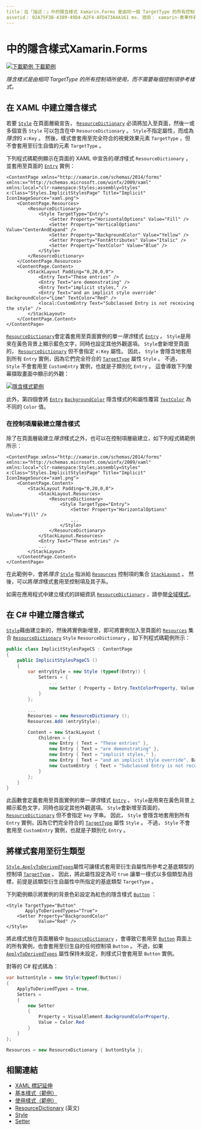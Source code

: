 ```yaml
---
title：在「描述：」中的隱含樣式 Xamarin.Forms 是由同一個 TargetType 的所有控制項所使用的樣式，而不需要每個控制項參考樣式。」
assetid： 02A75F3B-4389-49D4-A2F4-AFD473A4A161 ms. 技術： xamarin-表單作者： davidbritch ms. author： dabritch ms. 日期：01/30/2019 否-loc： [ Xamarin.Forms ， Xamarin.Essentials ]
---
```


# <a name="implicit-styles-in-xamarinforms"></a>中的隱含樣式Xamarin.Forms

[![下載範例 ](~/media/shared/download.png) 下載範例](https://docs.microsoft.com/samples/xamarin/xamarin-forms-samples/userinterface-styles-basicstyles)

_隱含樣式是由相同 TargetType 的所有控制項所使用，而不需要每個控制項參考樣式。_

## <a name="create-an-implicit-style-in-xaml"></a>在 XAML 中建立隱含樣式

若要 [`Style`](xref:Xamarin.Forms.Style) 在頁面層級宣告， [`ResourceDictionary`](xref:Xamarin.Forms.ResourceDictionary) 必須將加入至頁面，然後一或多個宣告 `Style` 可以包含在中 `ResourceDictionary` 。 `Style`不指定屬性，而成為*隱含*的 `x:Key` 。 然後，樣式會套用至完全符合的視覺效果元素 `TargetType` ，但不會套用至衍生自值的元素 `TargetType` 。

下列程式碼範例顯示在頁面的 XAML 中宣告的*隱含*樣式 `ResourceDictionary` ，並套用至頁面的 [`Entry`](xref:Xamarin.Forms.Entry) 實例：

```xaml
<ContentPage xmlns="http://xamarin.com/schemas/2014/forms" xmlns:x="http://schemas.microsoft.com/winfx/2009/xaml" xmlns:local="clr-namespace:Styles;assembly=Styles" x:Class="Styles.ImplicitStylesPage" Title="Implicit" IconImageSource="xaml.png">
    <ContentPage.Resources>
        <ResourceDictionary>
            <Style TargetType="Entry">
                <Setter Property="HorizontalOptions" Value="Fill" />
                <Setter Property="VerticalOptions" Value="CenterAndExpand" />
                <Setter Property="BackgroundColor" Value="Yellow" />
                <Setter Property="FontAttributes" Value="Italic" />
                <Setter Property="TextColor" Value="Blue" />
            </Style>
        </ResourceDictionary>
    </ContentPage.Resources>
    <ContentPage.Content>
        <StackLayout Padding="0,20,0,0">
            <Entry Text="These entries" />
            <Entry Text="are demonstrating" />
            <Entry Text="implicit styles," />
            <Entry Text="and an implicit style override" BackgroundColor="Lime" TextColor="Red" />
            <local:CustomEntry Text="Subclassed Entry is not receiving the style" />
        </StackLayout>
    </ContentPage.Content>
</ContentPage>
```

[`ResourceDictionary`](xref:Xamarin.Forms.ResourceDictionary)會定義套用至頁面實例的單一*隱含*樣式 [`Entry`](xref:Xamarin.Forms.Entry) 。 `Style`是用來在黃色背景上顯示藍色文字，同時也設定其他外觀選項。 `Style`會新增至頁面的， [`ResourceDictionary`](xref:Xamarin.Forms.ResourceDictionary) 但不會指定 `x:Key` 屬性。 因此， `Style` 會隱含地套用到所有 `Entry` 實例，因為它們完全符合的 [`TargetType`](xref:Xamarin.Forms.Style.TargetType) 屬性 `Style` 。 不過， `Style` 不會套用至 `CustomEntry` 實例，也就是子類別化 `Entry` 。 這會導致下列螢幕擷取畫面中顯示的外觀：

[![隱含樣式範例](implicit-images/implicit-styles.png)](implicit-images/implicit-styles-large.png#lightbox)

此外，第四個會將 [`Entry`](xref:Xamarin.Forms.Entry) [`BackgroundColor`](xref:Xamarin.Forms.VisualElement.BackgroundColor) 隱含樣式的和屬性覆寫 [`TextColor`](xref:Xamarin.Forms.InputView.TextColor) 為不同的 `Color` 值。

### <a name="create-an-implicit-style-at-the-control-level"></a>在控制項層級建立隱含樣式

除了在頁面層級建立*隱含*樣式之外，也可以在控制項層級建立，如下列程式碼範例所示：

```xaml
<ContentPage xmlns="http://xamarin.com/schemas/2014/forms" xmlns:x="http://schemas.microsoft.com/winfx/2009/xaml" xmlns:local="clr-namespace:Styles;assembly=Styles" x:Class="Styles.ImplicitStylesPage" Title="Implicit" IconImageSource="xaml.png">
    <ContentPage.Content>
        <StackLayout Padding="0,20,0,0">
            <StackLayout.Resources>
                <ResourceDictionary>
                    <Style TargetType="Entry">
                        <Setter Property="HorizontalOptions" Value="Fill" />
                        ...
                    </Style>
                </ResourceDictionary>
            </StackLayout.Resources>
            <Entry Text="These entries" />
            ...
        </StackLayout>
    </ContentPage.Content>
</ContentPage>
```

在此範例中，會將*隱含* [`Style`](xref:Xamarin.Forms.Style) 指派給 [`Resources`](xref:Xamarin.Forms.VisualElement.Resources) 控制項的集合 [`StackLayout`](xref:Xamarin.Forms.StackLayout) 。 然後，可以將*隱含*樣式套用至控制項及其子系。

如需在應用程式中建立樣式的詳細資訊 [`ResourceDictionary`](xref:Xamarin.Forms.ResourceDictionary) ，請參閱[全域樣式](~/xamarin-forms/user-interface/styles/application.md)。

## <a name="create-an-implicit-style-in-c35"></a>在 C&#35; 中建立隱含樣式

[`Style`](xref:Xamarin.Forms.Style)藉由建立新的，然後將實例新增至，即可將實例加入至頁面的 [`Resources`](xref:Xamarin.Forms.VisualElement.Resources) 集合 [`ResourceDictionary`](xref:Xamarin.Forms.ResourceDictionary) `Style` `ResourceDictionary` ，如下列程式碼範例所示：

```csharp
public class ImplicitStylesPageCS : ContentPage
{
    public ImplicitStylesPageCS ()
    {
        var entryStyle = new Style (typeof(Entry)) {
            Setters = {
                ...
                new Setter { Property = Entry.TextColorProperty, Value = Color.Blue }
            }
        };

        ...
        Resources = new ResourceDictionary ();
        Resources.Add (entryStyle);

        Content = new StackLayout {
            Children = {
                new Entry { Text = "These entries" },
                new Entry { Text = "are demonstrating" },
                new Entry { Text = "implicit styles," },
                new Entry { Text = "and an implicit style override", BackgroundColor = Color.Lime, TextColor = Color.Red },
                new CustomEntry  { Text = "Subclassed Entry is not receiving the style" }
            }
        };
    }
}
```

此函數會定義套用至頁面實例的單一*隱含*樣式 [`Entry`](xref:Xamarin.Forms.Entry) 。 `Style`是用來在黃色背景上顯示藍色文字，同時也設定其他外觀選項。 `Style`會新增至頁面的， [`ResourceDictionary`](xref:Xamarin.Forms.ResourceDictionary) 但不會指定 `key` 字串。 因此， `Style` 會隱含地套用到所有 `Entry` 實例，因為它們完全符合的 [`TargetType`](xref:Xamarin.Forms.Style.TargetType) 屬性 `Style` 。 不過， `Style` 不會套用至 `CustomEntry` 實例，也就是子類別化 `Entry` 。

## <a name="apply-a-style-to-derived-types"></a>將樣式套用至衍生類型

[`Style.ApplyToDerivedTypes`](xref:Xamarin.Forms.Style.ApplyToDerivedTypes)屬性可讓樣式套用至衍生自屬性所參考之基底類型的控制項 [`TargetType`](xref:Xamarin.Forms.Style.TargetType) 。 因此，將此屬性設定為可 `true` 讓單一樣式以多個類型為目標，前提是該類型衍生自屬性中所指定的基底類型 `TargetType` 。

下列範例顯示將實例的背景色彩設定為紅色的隱含樣式 [`Button`](xref:Xamarin.Forms.Button) ：

```xaml
<Style TargetType="Button"
       ApplyToDerivedTypes="True">
    <Setter Property="BackgroundColor"
            Value="Red" />
</Style>
```

將此樣式放在頁面層級中 [`ResourceDictionary`](xref:Xamarin.Forms.ResourceDictionary) ，會導致它套用至 [`Button`](xref:Xamarin.Forms.Button) 頁面上的所有實例，也會套用至衍生自的任何控制項 `Button` 。 不過，如果 [`ApplyToDerivedTypes`](xref:Xamarin.Forms.Style.ApplyToDerivedTypes) 屬性保持未設定，則樣式只會套用至 `Button` 實例。

對等的 C# 程式碼為：

```csharp
var buttonStyle = new Style(typeof(Button))
{
    ApplyToDerivedTypes = true,
    Setters =
    {
        new Setter
        {
            Property = VisualElement.BackgroundColorProperty,
            Value = Color.Red
        }
    }
};

Resources = new ResourceDictionary { buttonStyle };
```

## <a name="related-links"></a>相關連結

- [XAML 標記延伸](~/xamarin-forms/xaml/xaml-basics/xaml-markup-extensions.md)
- [基本樣式（範例）](https://docs.microsoft.com/samples/xamarin/xamarin-forms-samples/userinterface-styles-basicstyles)
- [使用樣式（範例）](https://docs.microsoft.com/samples/xamarin/xamarin-forms-samples/workingwithstyles)
- [ResourceDictionary](xref:Xamarin.Forms.ResourceDictionary) \(英文\)
- [Style](xref:Xamarin.Forms.Style)
- [Setter](xref:Xamarin.Forms.Setter)
